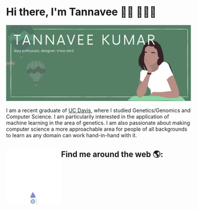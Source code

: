 # Hi there, I'm Tannavee 👋🏽 👩🏽‍💻

<!--
**tannavee/tannavee** is a ✨ _special_ ✨ repository because its `README.md` (this file) appears on your GitHub profile.

Here are some ideas to get you started:

- 🔭 I’m currently working on ...
- 🌱 I’m currently learning ...
- 👯 I’m looking to collaborate on ...
- 🤔 I’m looking for help with ...
- 💬 Ask me about ...
- 📫 How to reach me: ...
- 😄 Pronouns: ...
- ⚡ Fun fact: ...
-->

<p align="center">
  <img src="https://github.com/tannavee/tannavee/blob/master/banner.png"
</p>

I am a recent graduate of [UC Davis](https://www.ucdavis.edu/), where I studied Genetics/Genomics and Computer Science. I am particularily interested in the application of machine learning in the area of genetics. I am also passionate about making computer science a more approachable area for people of all backgrounds to learn as any domain can work hand-in-hand with it. 

## Find me around the web 🌎: <img align="left" width="150" height="150" src="https://github.com/tannavee/tannavee/blob/master/rocket.gif"> 
